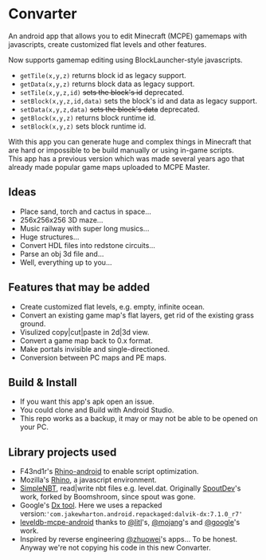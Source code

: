 # Convarter
An android app that allows you to edit Minecraft (MCPE) gamemaps with javascripts, create customized flat levels and other features.

Now supports gamemap editing using BlockLauncher-style javascripts.
* `getTile(x,y,z)` returns block id as legacy support.
* `getData(x,y,z)` returns block data as legacy support.
* `setTile(x,y,z,id)` ~~sets the block's id~~ deprecated.
* `setBlock(x,y,z,id,data)` sets the block's id and data as legacy support.
* `setData(x,y,z,data)` ~~sets the block's data~~ deprecated.
* `getBlock(x,y,z)` returns block runtime id.
* `setBlock(x,y,z)` sets block runtime id.

With this app you can generate huge and complex things in Minecraft that are hard
or impossible to be build manually or using in-game scripts.  
This app has a previous version which was made several years ago that already
made popular game maps uploaded to MCPE Master.

## Ideas
* Place sand, torch and cactus in space...
* 256x256x256 3D maze...
* Music railway with super long musics...
* Huge structures...
* Convert HDL files into redstone circuits...
* Parse an obj 3d file and... 
* Well, everything up to you... 

## Features that may be added
* Create customized flat levels, e.g. empty, infinite ocean.
* Convert an existing game map's flat layers, get rid of the existing grass ground.
* Visulized copy|cut|paste in 2d|3d view.
* Convert a game map back to 0.x format.
* Make portals invisible and single-directioned.
* Conversion between PC maps and PE maps.

## Build & Install
* If you want this app's apk open an issue.
* You could clone and Build with Android Studio.
* This repo works as a backup, it may or may not be able to be opened on your PC.

## Library projects used
* F43nd1r's [Rhino-android](https://github.com/F43nd1r/rhino-android) to enable script optimization.
* Mozilla's [Rhino](https://developer.mozilla.org/en-US/docs/Mozilla/Projects/Rhino), a javascript
environment.
* [SimpleNBT](https://github.com/boomshroom/SimpleNBT), read|write nbt files e.g. level.dat.
Originally [SpoutDev](https://www.google.com/search?&q=spout.org)'s work, forked by
Boomshroom, since spout was gone.
* Google's [Dx tool](https://android.googlesource.com/platform/dalvik). Here we uses
a repacked version:`'com.jakewharton.android.repackaged:dalvik-dx:7.1.0_r7'`
* [leveldb-mcpe-android](https://github.com/oO0oO0oO0o0o00/leveldb-mcpe-android) thanks to
[@litl](https://github.com/litl/android-leveldb)'s,
[@mojang](https://github.com/Mojang/leveldb-mcpe)'s and
[@google](https://github.com/google/leveldb)'s work.
* Inspired by reverse engineering [@zhuowei](https://github.com/zhuowei)'s
apps... To be honest. Anyway we're not copying his code in this new Convarter.